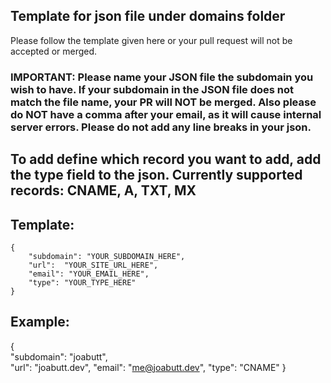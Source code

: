 ## Template for json file under domains folder

Please follow the template given here or your pull request will not be accepted or merged.

### IMPORTANT: Please name your JSON file the subdomain you wish to have. If your subdomain in the JSON file does not match the file name, your PR will NOT be merged. Also please do **NOT** have a comma after your email, as it will cause internal server errors. Please do not add any line breaks in your json. 

## To add define which record you want to add, add the type field to the json. Currently supported records: CNAME, A, TXT, MX

## Template:
```
{  
    "subdomain": "YOUR_SUBDOMAIN_HERE",  
    "url":  "YOUR_SITE_URL_HERE",
    "email": "YOUR_EMAIL_HERE",
    "type": "YOUR_TYPE_HERE"
}
```

## Example:
{  
    "subdomain": "joabutt",  
    "url":  "joabutt.dev",
    "email": "me@joabutt.dev",
    "type": "CNAME"
}
